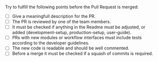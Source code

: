 Try to fulfill the following points before the Pull Request is merged:

- [ ] Give a meaningfull description for the PR.
- [ ] The PR is reviewed by one of the team members.
- [ ] It must be checked if anything in the Readme must be adjusted, or added (development-setup, production-setup, user-guide).
- [ ] PRs with new modules or workflow interfaces must include tests according to the developer guidelines.
- [ ] The new code is readable and should be well commented.
- [ ] Before a merge it must be checked if a squash of commits is required.
